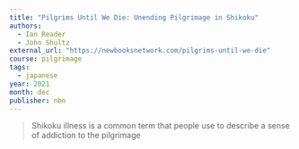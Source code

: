 ```yaml
---
title: "Pilgrims Until We Die: Unending Pilgrimage in Shikoku"
authors:
  - Ian Reader
  - John Shultz
external_url: "https://newbooksnetwork.com/pilgrims-until-we-die"
course: pilgrimage
tags:
  - japanese
year: 2021
month: dec
publisher: nbn
---
```


> Shikoku illness is a common term that people use to describe a sense of addiction to the pilgrimage

